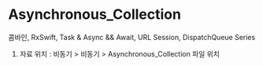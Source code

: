 # Asynchronous_Collection
콤바인, RxSwift, Task &amp; Async &amp;&amp; Await, URL Session, DispatchQueue Series 
1. 자료 위치 : 비동기 > 비동기 > Asynchronous_Collection 파일 위치